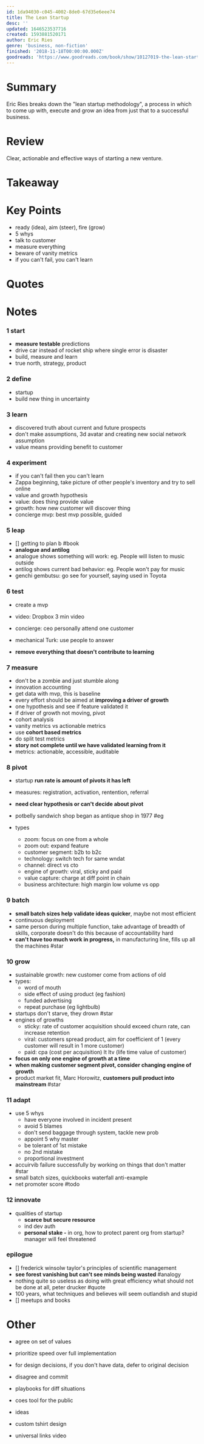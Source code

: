 ```yaml
---
id: 1da94030-c045-4002-8de0-67d35e6eee74
title: The Lean Startup
desc: ''
updated: 1646523537716
created: 1593881520171
author: Eric Ries
genre: 'business, non-fiction'
finished: '2018-11-18T00:00:00.000Z'
goodreads: 'https://www.goodreads.com/book/show/10127019-the-lean-startup'
---
```


# Summary

Eric Ries breaks down the "lean startup methodology", a process in which to come up with, execute and grow an idea from just that to a successful business.

# Review

Clear, actionable and effective ways of starting a new venture.

# Takeaway

# Key Points
- ready (idea), aim (steer), fire (grow)
- 5 whys
- talk to customer
- measure everything
- beware of vanity metrics
- if you can't fail, you can't learn

# Quotes

# Notes

### 1 start
- **measure testable** predictions
- drive car instead of rocket ship where single error is disaster
- build, measure and learn
- true north, strategy, product

### 2 define
- startup
- build new thing in uncertainty

### 3 learn
- discovered truth about current and future prospects
- don't make assumptions, 3d avatar and creating new social network assumption
- value means providing benefit to customer

### 4 experiment
- if you can't fail then you can't learn
- Zappa beginning, take picture of other people's inventory and try to sell online
- value and growth hypothesis
- value: does thing provide value
- growth: how new customer will discover thing
- concierge mvp: best mvp possible, guided

### 5 leap
- [] getting to plan b #book
- **analogue and antilog**
- analogue shows something will work: eg. People will listen to music outside
- antilog shows current bad behavior: eg. People won't pay for music
- genchi gembutsu: go see for yourself, saying used in Toyota

### 6 test
- create a mvp
- video: Dropbox 3 min video
- concierge: ceo personally attend one customer
- mechanical Turk: use people to answer

- **remove everything that doesn't contribute to learning**

### 7 measure
- don't be a zombie and just stumble along
- innovation accounting
- get data with mvp, this is baseline
- every effort should be aimed at **improving a driver of growth**
- one hypothesis and see if feature validated it
- if driver of growth not moving, pivot
- cohort analysis
- vanity metrics vs actionable metrics
- use **cohort based metrics**
- do split test metrics
- **story not complete until we have validated learning from it**
- metrics: actionable, accessible, auditable

### 8 pivot
- startup **run rate is amount of pivots it has left**
- measures: registration, activation, rentention, referral
- **need clear hypothesis or can't decide about pivot**
- potbelly sandwich shop began as antique shop in 1977 #eg

- types
	- zoom: focus on one from a whole
	- zoom out: expand feature
	- customer segment: b2b to b2c
	- technology: switch tech for same wndat
	- channel: direct vs cto
	- engine of growth: viral, sticky and paid
	- value capture: charge at diff point in chain
	- business architecture: high margin low volume vs opp

### 9 batch
- **small batch sizes help validate ideas quicker**, maybe not most efficient
- continuous deployment
- same person during multiple function, take advantage of breadth of skills, corporate doesn't do this because of accountability hard
- **can't have too much work in progress,** in manufacturing line, fills up all the machines #star

### 10 grow
- sustainable growth: new customer come from actions of old
- types:
	- word of mouth
	- side effect of using product (eg fashion)
	- funded advertising
	- repeat purchase (eg lightbulb)
- startups don't starve, they drown #star
- engines of growths
	- sticky: rate of customer acquisition should exceed churn rate, can increase retention
	- viral: customers spread product, aim for coefficient of 1 (every customer will result in 1 more customer)
	- paid: cpa (cost per acquisition) lt ltv (life time value of customer)
- **focus on only one engine of growth at a time**
- **when making customer segment pivot, consider changing engine of growth**
- product market fit, Marc Horowitz, **customers pull product into mainstream** #star

### 11 adapt
- use 5 whys
	- have everyone involved in incident present
	- avoid 5 blames
	- don't send baggage through system, tackle new prob
	- appoint 5 why master
	- be tolerant of 1st mistake
	- no 2nd mistake
	- proportional investment
- accuirvib failure successfully by working on things that don't matter #star
- small batch sizes, quickbooks waterfall anti-example
- net promoter score #todo

### 12 innovate
- qualities of startup
    - **scarce but secure resource**
    - ind dev auth
    - **personal stake
-** in org, how to protect parent org from startup? manager will feel threatened

### epilogue
- [] frederick winsolw taylor's principles of scientific management
- **see forest vanishing but can't see minds being wasted** #analogy
- nothing quite so useless as doing with great efficiency what should not be done at all, peter drucker #quote
- 100 years, what techniques and believes will seem outlandish and stupid
- [] meetups and books


# Other
- agree on set of values
- prioritize speed over full implementation
- for design decisions, if you don't have data, defer to original decision
- disagree and commit
- playbooks for diff situations
- coes tool for the public

- ideas
- custom tshirt design
- universal links video

